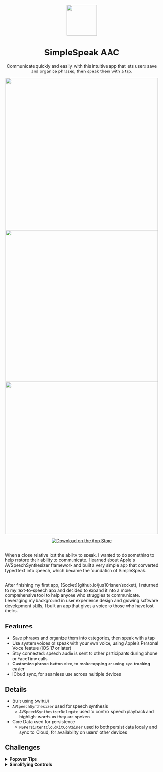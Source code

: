 <div align="center">
  <img src='https://jus10risner.github.io/docs/assets/simplespeak-app-icon.png' height='100'>
  <h1>SimpleSpeak AAC</h1>
  <p>Communicate quickly and easily, with this intuitive app that lets users save and organize phrases, then speak them with a tap.</p>

  <img src='https://jus10risner.github.io/docs/assets/simplespeak-site-image1.png' height='500'> <img src='https://jus10risner.github.io/docs/assets/simplespeak-site-image2.png' height='500'> <img src='https://jus10risner.github.io/docs/assets/simplespeak-site-image3.png' height='500'>

  <a href="https://apps.apple.com/app/id6743131751">
    <img src="https://tools.applemediaservices.com/api/badges/download-on-the-app-store/white/en-us?size=250x83&amp;releaseDate=1276560000&h=7e7b68fad19738b5649a1bfb78ff46e9"
          alt="Download on the App Store"/>
  </a>
</div>

## 
When a close relative lost the ability to speak, I wanted to do something to help restore their ability to communicate. I learned about Apple's AVSpeechSynthesizer framework and built a very simple app that converted typed text into speech, which became the foundation of SimpleSpeak.

<br>
After finishing my first app, [Socket](github.io/jus10risner/socket), I returned to my text-to-speech app and decided to expand it into a more comprehensive tool to help anyone who struggles to communicate. Leveraging my background in user experience design and growing software development skills, I built an app that gives a voice to those who have lost theirs.


## Features

- Save phrases and organize them into categories, then speak with a tap
- Use system voices or speak with your own voice, using Apple’s Personal Voice feature (iOS 17 or later)
- Stay connected: speech audio is sent to other participants during phone or FaceTime calls
- Customize phrase button size, to make tapping or using eye tracking easier
- iCloud sync, for seamless use across multiple devices


## Details

- Built using SwiftUI
- `AVSpeechSynthesizer` used for speech synthesis
  - `AVSpeechSynthesizerDelegate` used to control speech playback and highlight words as they are spoken
- Core Data used for persistence
  - `NSPersistentCloudKitContainer` used to both persist data locally and sync to iCloud, for availability on users’ other devices


## Challenges

<details>
  <summary><b>Popover Tips</b></summary>
  </br>

To make onboarding simple and unobtrusive, I decided to use popover-style tips to communicate useful information. Since SimpleSpeak is available for iOS 16.4 and later, but TipKit isn’t available prior to iOS 17, I needed to use standard popovers to display tips. This required forcing an iPad-style popover when showing a tip, since iOS displays a sheet-style modal by default. 

The new `.presentationCompactAdaptation(.popover)` modifier in iOS 16.4 makes it easy to implement an iPad-style popover. However, popovers still behave like sheets, so they require careful handling to avoid issues (e.g., tapping a button to present a sheet while a popover is already visible can freeze the UI). To solve this, I used an enum to track which popover is displayed and disabled other interactive elements while the popover is active. The result is an onboarding experience that provides information as it becomes relevant.

</details>

<details>
  <summary><b>Simplifying Controls</b></summary>
  </br>

Creating simple controls in an Augmented and Alternative Communication (AAC) app presents the challenge of balancing ease of use with functionality. At the very least, the app needs to include essential buttons like play, pause, and cancel to ensure users can control speech playback. The key is designing intuitive, accessible controls that are straightforward while still offering the necessary functionality.

My solution was to create one button whose function changes depending on the current app context. When the app is idle, the button reveals the keyboard for text-to-speech functionality. When speech is occurring, the button animates into a pause button. If speech is paused, the button animates again to display play and cancel options. This improves accessibility, because users can control basic app functions without needing to move their finger excessively, making control more efficient and less physically demanding (especially important for ALS patients and others with fine motor control challenges).
  
</details>
